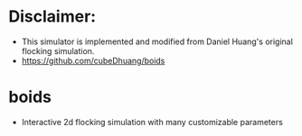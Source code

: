 # Disclaimer:
 - This simulator is implemented and modified from Daniel Huang's original flocking simulation.
 - https://github.com/cubeDhuang/boids


# boids
 - Interactive 2d flocking simulation with many customizable parameters
